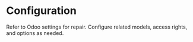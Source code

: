 # Configuration

Refer to Odoo settings for repair. Configure related models, access rights, and options as needed.
